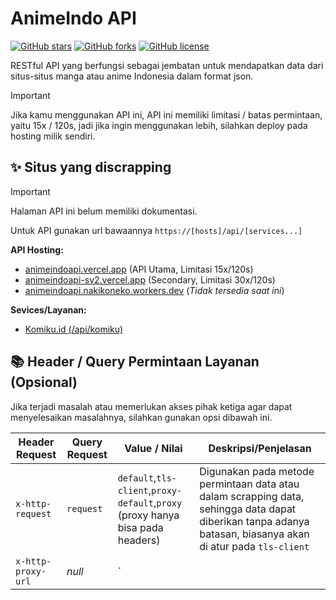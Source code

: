 # AnimeIndo API

[![GitHub stars](https://img.shields.io/github/stars/ernestoyoofi/animeindo-api?style=social)](https://github.com/ernestoyoofi/animeindo-api/stargazers)
[![GitHub forks](https://img.shields.io/github/forks/ernestoyoofi/animeindo-api?style=social)](https://github.com/ernestoyoofi/animeindo-api/network/members)
[![GitHub license](https://img.shields.io/github/license/ernestoyoofi/animeindo-api)](https://github.com/ernestoyoofi/animeindo-api/blob/main/LICENSE)

RESTful API yang berfungsi sebagai jembatan untuk mendapatkan data dari situs-situs manga atau anime Indonesia dalam format json.

> [!IMPORTANT]
> Jika kamu menggunakan API ini, API ini memiliki limitasi / batas permintaan, yaitu 15x / 120s, jadi jika ingin menggunakan lebih, silahkan deploy pada hosting milik sendiri.

## ✨ Situs yang discrapping

> [!IMPORTANT]
> Halaman API ini belum memiliki dokumentasi.

Untuk API gunakan url bawaannya `https://[hosts]/api/[services...]`

**API Hosting:**

- [animeindoapi.vercel.app](https://animeindoapi.vercel.app) (API Utama, Limitasi 15x/120s)
- [animeindoapi-sv2.vercel.app](https://animeindoapi-sv2.vercel.app) (Secondary, Limitasi 30x/120s)
- [animeindoapi.nakikoneko.workers.dev](https://animeindoapi.nakikoneko.workers.dev) (_Tidak tersedia saat ini_)

**Sevices/Layanan:**

- [Komiku.id (/api/komiku)](https://animeindoapi.vercel.app/api/komiku)

## 📚 Header / Query Permintaan Layanan (Opsional)

Jika terjadi masalah atau memerlukan akses pihak ketiga agar dapat menyelesaikan masalahnya, silahkan gunakan opsi dibawah ini.

| Header Request | Query Request | Value / Nilai | Deskripsi/Penjelasan |
| -----  | ----- | ----- | -------------------- |
| `x-http-request` | `request` | `default`,`tls-client`,`proxy-default`,`proxy` (proxy hanya bisa pada headers) | Digunakan pada metode permintaan data atau dalam scrapping data, sehingga data dapat diberikan tanpa adanya batasan, biasanya akan di atur pada `tls-client` |
| `x-http-proxy-url` | _null_ | `
